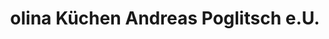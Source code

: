 ---
title: "olina Küchen Andreas Poglitsch e.U."
url: /graz/olina-kuechen-andreas-poglitsch-e-u/
shop: Küchen
---